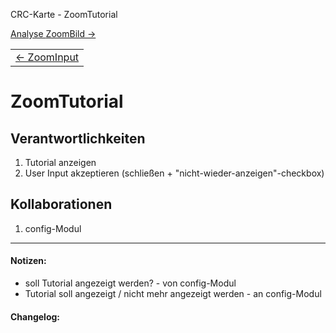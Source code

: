 CRC-Karte - ZoomTutorial
<table>
<tbody>
  <tr>
    <td>
        <a href='crc-ZoomInput.md'>
            ← ZoomInput
        </a>
    </td>
    <td%'>
        <a href='README.md'>
            Analyse
        </a>
    </td>
    <td'>
        <a href='crc-ZoomBild.md'>
            ZoomBild →
        </a>
    </td>
  </tr>
</tbody>
</table>

# ZoomTutorial
## Verantwortlichkeiten
<!-- Wissen, welches verwaltet und angeboten wird, Aktion die angeboten werden, öffentliche Leistung -->
<!-- "Walkthrough" -> Szenarien zur Anwendung des Systems -->
<!-- Nichts, was eine andere Klasse machen könnte -->
<!-- Die Sachen die die Klasse macht -> keiner anderen Klasse geben -->
<!-- zentrale Verantwortlichkeiten vs verteilt -->
1. Tutorial anzeigen
2. User Input akzeptieren (schließen + "nicht-wieder-anzeigen"-checkbox)

## Kollaborationen
<!-- Kann die Klasse die Verantwortlichkeiten selbstädnig erfüllen? Was benötigt sie von welcher Klasse? -->
<!-- Was weiß die Klasse? Welche anderen Klassen benötigen die Informationen? -->
1. config-Modul

---
#### Notizen:
<!-- Hier Notizen zum Denkprozess, Hintergrundgedanken, Klarstellungen hinzufügen  -->
- soll Tutorial angezeigt werden? - von config-Modul
- Tutorial soll angezeigt / nicht mehr angezeigt werden - an config-Modul

#### Changelog:
<!-- Hier eventuelle Abänderungen dokumentieren -->
